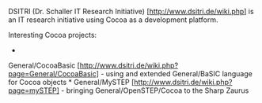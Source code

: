  

DSITRI (Dr. Schaller IT Research Initiative) [http://www.dsitri.de/wiki.php] is an IT research initiative using Cocoa as a development platform.

Interesting Cocoa projects:
 
*
General/CocoaBasic [http://www.dsitri.de/wiki.php?page=General/CocoaBasic] - using and extended General/BaSIC language for Cocoa objects
*
General/MySTEP [http://www.dsitri.de/wiki.php?page=mySTEP] - bringing General/OpenSTEP/Cocoa to the Sharp Zaurus